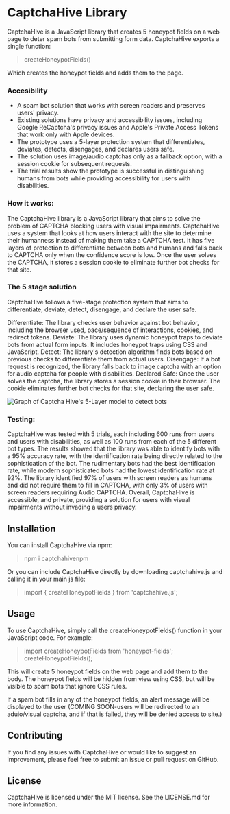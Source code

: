 # CaptchaHive Library

CaptchaHive is a JavaScript library that creates 5 honeypot fields on a web page to deter spam bots from submitting form data. CaptchaHive exports a single function:
> createHoneypotFields() 

Which creates the honeypot fields and adds them to the page.

### Accesibility

* A spam bot solution that works with screen readers and preserves users' privacy.
* Existing solutions have privacy and accessibility issues, including Google ReCaptcha's privacy issues and Apple's Private Access Tokens that work only with Apple devices.
* The prototype uses a 5-layer protection system that differentiates, deviates, detects, disengages, and declares users safe.
* The solution uses image/audio captchas only as a fallback option, with a session cookie for subsequent requests.
* The trial results show the prototype is successful in distinguishing humans from bots while providing accessibility for users with disabilities.


### How it works: 
The CaptchaHive library is a JavaScript library that aims to solve the problem of CAPTCHA blocking users with visual impairments. CaptchaHive uses a system that looks at how users interact with the site to determine their humanness instead of making them take a CAPTCHA test. It has five layers of protection to differentiate between bots and humans and falls back to CAPTCHA only when the confidence score is low. Once the user solves the CAPTCHA, it stores a session cookie to eliminate further bot checks for that site.

### The 5 stage solution

CaptchaHive follows a five-stage protection system that aims to differentiate, deviate, detect, disengage, and declare the user safe.

Differentiate: The library checks user behavior against bot behavior, including the browser used, pace/sequence of interactions, cookies, and redirect tokens.
Deviate: The library uses dynamic honeypot traps to deviate bots from actual form inputs. It includes honeypot traps using CSS and JavaScript.
Detect: The library's detection algorithm finds bots based on previous checks to differentiate them from actual users.
Disengage: If a bot request is recognized, the library falls back to image captcha with an option for audio captcha for people with disabilities.
Declared Safe: Once the user solves the captcha, the library stores a session cookie in their browser. The cookie eliminates further bot checks for that site, declaring the user safe.

![Graph of Captcha Hive's 5-Layer model to detect bots](https://cdn.discordapp.com/attachments/750817240043094099/1089356218709057697/image.png)

### Testing:
CaptchaHive was tested with 5 trials, each including 600 runs from users and users with disabilities, as well as 100 runs from each of the 5 different bot types. The results showed that the library was able to identify bots with a 95% accuracy rate, with the identification rate being directly related to the sophistication of the bot. The rudimentary bots had the best identification rate, while modern sophisticated bots had the lowest identification rate at 92%. The library identified 97% of users with screen readers as humans and did not require them to fill in CAPTCHA, with only 3% of users with screen readers requiring Audio CAPTCHA. Overall, CaptchaHive is accessible, and private, providing a solution for users with visual impairments without invading a users privacy.


## Installation

You can install CaptchaHive via npm:
> npm i captchahivenpm

Or you can include CaptchaHive directly by downloading captchahive.js and calling it in your main js file:
> import { createHoneypotFields } from 'captchahive.js';

## Usage

To use CaptchaHive, simply call the createHoneypotFields() function in your JavaScript code. For example:

> import createHoneypotFields from 'honeypot-fields';
createHoneypotFields();

This will create 5 honeypot fields on the web page and add them to the body. The honeypot fields will be hidden from view using CSS, but will be visible to spam bots that ignore CSS rules.

If a spam bot fills in any of the honeypot fields, an alert message will be displayed to the user (COMING SOON-users will be redirected to an aduio/visual captcha, and if that is failed, they will be denied access to site.)

## Contributing

If you find any issues with CaptchaHive or would like to suggest an improvement, please feel free to submit an issue or pull request on GitHub.

## License

CaptchaHive is licensed under the MIT license. See the LICENSE.md for more information.
